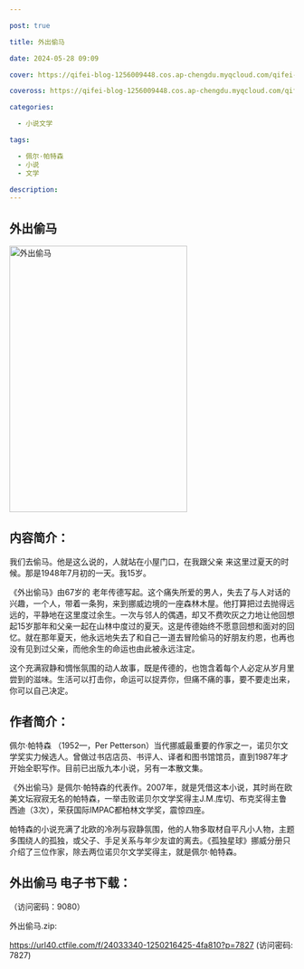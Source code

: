 ```yaml
---

post: true

title: 外出偷马

date: 2024-05-28 09:09

cover: https://qifei-blog-1256009448.cos.ap-chengdu.myqcloud.com/qifei-blog/66077f389f345e8d0303d382.jpg

coveross: https://qifei-blog-1256009448.cos.ap-chengdu.myqcloud.com/qifei-blog/66077f389f345e8d0303d382.jpg

categories:

  - 小说文学

tags:

  - 佩尔·帕特森
  - 小说
  - 文学

description:
---
```


## 外出偷马
<img alt="外出偷马 " class="aligncenter loaded" data-was-processed="true" decoding="async" fetchpriority="high" height="471" src="https://qifei-blog-1256009448.cos.ap-chengdu.myqcloud.com/qifei-blog/66077f389f345e8d0303d382.jpg " style="cursor: zoom-in;" width="314"/>

## 内容简介：

我们去偷马。他是这么说的，人就站在小屋门口，在我跟父亲 来这里过夏天的时候。那是1948年7月初的一天。我15岁。

《外出偷马》由67岁的 老年传德写起。这个痛失所爱的男人，失去了与人对话的兴趣，一个人，带着一条狗，来到挪威边境的一座森林木屋。他打算把过去抛得远远的，平静地在这里度过余生。一次与邻人的偶遇，却又不费吹灰之力地让他回想起15岁那年和父亲一起在山林中度过的夏天。这是传德始终不愿意回想和面对的回忆。就在那年夏天，他永远地失去了和自己一道去冒险偷马的好朋友约恩，也再也没有见到过父亲，而他余生的命运也由此被永远注定。

这个充满寂静和惆怅氛围的动人故事，既是传德的，也饱含着每个人必定从岁月里尝到的滋味。生活可以打击你，命运可以捉弄你，但痛不痛的事，要不要走出来，你可以自己决定。

## 作者简介：

佩尔·帕特森 （1952—，Per Petterson）当代挪威最重要的作家之一，诺贝尔文学奖实力候选人。曾做过书店店员、书评人、译者和图书馆馆员，直到1987年才开始全职写作。目前已出版九本小说，另有一本散文集。

《外出偷马》是佩尔·帕特森的代表作。2007年，就是凭借这本小说，其时尚在欧美文坛寂寂无名的帕特森，一举击败诺贝尔文学奖得主J.M.库切、布克奖得主鲁西迪（3次），荣获国际IMPAC都柏林文学奖，震惊四座。

帕特森的小说充满了北欧的冷冽与寂静氛围，他的人物多取材自平凡小人物，主题多围绕人的孤独，或父子、手足关系与年少友谊的离去。《孤独星球》挪威分册只介绍了三位作家，除去两位诺贝尔文学奖得主，就是佩尔·帕特森。

## 外出偷马 电子书下载：

 （访问密码：9080）

外出偷马.zip: 

https://url40.ctfile.com/f/24033340-1250216425-4fa810?p=7827 (访问密码: 7827)
